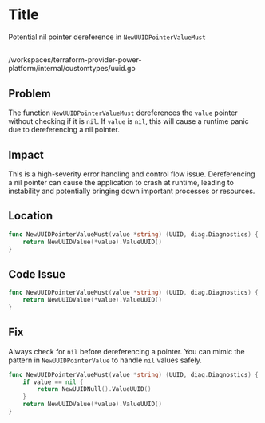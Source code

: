 # Title

Potential nil pointer dereference in `NewUUIDPointerValueMust`

##

/workspaces/terraform-provider-power-platform/internal/customtypes/uuid.go

## Problem

The function `NewUUIDPointerValueMust` dereferences the `value` pointer without checking if it is `nil`. If `value` is `nil`, this will cause a runtime panic due to dereferencing a nil pointer.

## Impact

This is a high-severity error handling and control flow issue. Dereferencing a nil pointer can cause the application to crash at runtime, leading to instability and potentially bringing down important processes or resources.

## Location

```go
func NewUUIDPointerValueMust(value *string) (UUID, diag.Diagnostics) {
	return NewUUIDValue(*value).ValueUUID()
}
```

## Code Issue

```go
func NewUUIDPointerValueMust(value *string) (UUID, diag.Diagnostics) {
	return NewUUIDValue(*value).ValueUUID()
}
```

## Fix

Always check for `nil` before dereferencing a pointer. You can mimic the pattern in `NewUUIDPointerValue` to handle `nil` values safely.

```go
func NewUUIDPointerValueMust(value *string) (UUID, diag.Diagnostics) {
	if value == nil {
		return NewUUIDNull().ValueUUID()
	}
	return NewUUIDValue(*value).ValueUUID()
}
```
